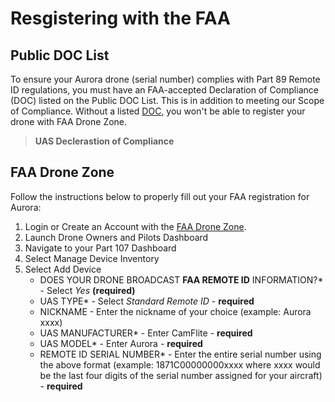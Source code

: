 # Resgistering with the FAA

## Public DOC List

To ensure your Aurora drone (serial number) complies with Part 89 Remote ID regulations, you must have an FAA-accepted Declaration of Compliance (DOC) listed on the Public DOC List. This is in addition to meeting our Scope of Compliance. Without a listed [DOC](https://uasdoc.faa.gov/docs/RID000000241), you won't be able to register your drone with FAA Drone Zone.

> **UAS Declerastion of Compliance**&#x20;

## FAA Drone Zone

Follow the instructions below to properly fill out your FAA registration for Aurora:

1. Login or Create an Account with the [FAA Drone Zone](https://faadronezone-access.faa.gov/#/login).
2. Launch Drone Owners and Pilots Dashboard
3. Navigate to your Part 107 Dashboard
4. Select Manage Device Inventory
5. Select Add Device
   * DOES YOUR DRONE BROADCAST **FAA REMOTE ID** INFORMATION?\* - Select _Yes_ **(required)**
   * UAS TYPE\* - Select _Standard Remote ID_ - **required**
   * NICKNAME - Enter the nickname of your choice (example: Aurora xxxx)
   * UAS MANUFACTURER\* - Enter CamFlite - **required**
   * UAS MODEL\* - Enter Aurora - **required**
   * REMOTE ID SERIAL NUMBER\* - Enter the entire serial number using the above format (example: 1871C00000000xxxx where xxxx would be the last four digits of the serial number assigned for your aircraft) - **required**


